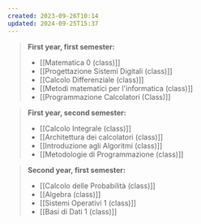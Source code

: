 ```yaml
---
created: 2023-09-26T10:14
updated: 2024-09-25T15:37
---
```


>**First year, first semester:**
>- [[Matematica 0 (class)]]
>- [[Progettazione Sistemi Digitali (class)]]
>- [[Calcolo Differenziale (class)]]
>- [[Metodi matematici per l'informatica (class)]]
>- [[Programmazione Calcolatori (Class)]]

>**First year, second semester:**
>- [[Calcolo Integrale (class)]]
>- [[Architettura dei calcolatori (class)]]
>- [[Introduzione agli Algoritmi (class)]]
>- [[Metodologie di Programmazione (class)]]

>**Second year, first semester:**
>- [[Calcolo delle Probabilità (class)]]
>- [[Algebra (class)]]
>- [[Sistemi Operativi 1 (class)]]
>- [[Basi di Dati 1 (class)]]